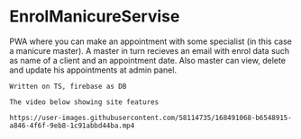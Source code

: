 # EnrolManicureServise

PWA where you can make an appointment with some specialist (in this case a manicure master). A master in turn recieves an email with enrol data such as name of a client and an appointment date. Also master can view, delete and update his appointments at admin panel.
```
Written on TS, firebase as DB

The video below showing site features

https://user-images.githubusercontent.com/58114735/168491068-b6548915-a846-4f6f-9eb8-1c91abbd44ba.mp4

